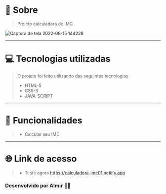 # 🤔 Sobre 
> Projeto calculadora de IMC

![Captura de tela 2022-08-15 144228](https://user-images.githubusercontent.com/103596010/184689792-340e9a39-927a-42b6-924c-293661e3fb33.png)

<hr>

# 💻 Tecnologias utilizadas

> O projeto foi feito utilizando das seguintes tecnologias
> - HTML-5
> - CSS-3
> - JAVA-SCRIPT

<hr>

# 🔧 Funcionalidades

> - Calcular seu IMC 

<hr>

# 🌐 Link de acesso

> - Teste agora https://calculadora-imc01.netlify.app

### Desenvolvido por Almir 👨‍🚀
